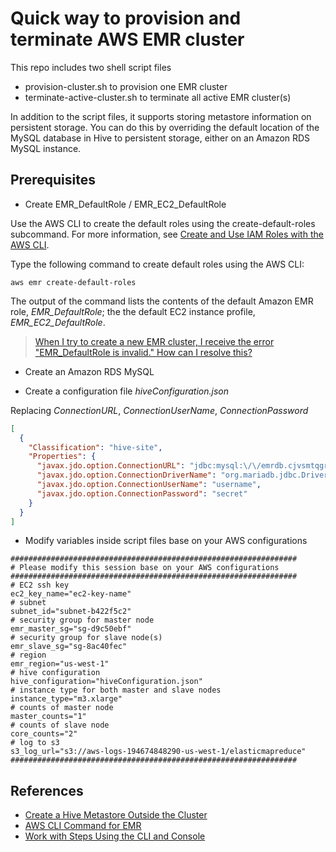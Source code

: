 # Quick way to provision and terminate AWS EMR cluster

This repo includes two shell script files

* provision-cluster.sh to provision one EMR cluster
* terminate-active-cluster.sh to terminate all active EMR cluster(s)

In addition to the script files, it supports storing metastore information on persistent storage. You can do this by overriding the default location of the MySQL database in Hive to persistent storage, either on an Amazon RDS MySQL instance.

## Prerequisites

* Create EMR_DefaultRole / EMR_EC2_DefaultRole

Use the AWS CLI to create the default roles using the create-default-roles subcommand. For more information, see [Create and Use IAM Roles with the AWS CLI](http://docs.aws.amazon.com/emr/latest/ManagementGuide/emr-iam-roles-creatingroles.html#emr-iam-roles-createdefaultwithcli).

Type the following command to create default roles using the AWS CLI:

```aws emr create-default-roles ```


The output of the command lists the contents of the default Amazon EMR role, *EMR_DefaultRole*; the the default EC2 instance profile, *EMR_EC2_DefaultRole*.

> [When I try to create a new EMR cluster, I receive the error "EMR_DefaultRole is invalid." How can I resolve this?](https://aws.amazon.com/premiumsupport/knowledge-center/emr-default-role-invalid/)

* Create an Amazon RDS MySQL

* Create a configuration file *hiveConfiguration.json*

Replacing *ConnectionURL*, *ConnectionUserName*, *ConnectionPassword*

```json
[
  {
    "Classification": "hive-site",
    "Properties": {
      "javax.jdo.option.ConnectionURL": "jdbc:mysql:\/\/emrdb.cjvsmtqgrrcb.ap-northeast-1.rds.amazonaws.com:3306\/hive?createDatabaseIfNotExist=true",
      "javax.jdo.option.ConnectionDriverName": "org.mariadb.jdbc.Driver",
      "javax.jdo.option.ConnectionUserName": "username",
      "javax.jdo.option.ConnectionPassword": "secret"
    }
  }
]
```

* Modify variables inside script files base on your AWS configurations

```shell
################################################################
# Please modify this session base on your AWS configurations
################################################################
# EC2 ssh key
ec2_key_name="ec2-key-name"
# subnet
subnet_id="subnet-b422f5c2"
# security group for master node
emr_master_sg="sg-d9c50ebf"
# security group for slave node(s)
emr_slave_sg="sg-8ac40fec"
# region
emr_region="us-west-1"
# hive configuration
hive_configuration="hiveConfiguration.json"
# instance type for both master and slave nodes
instance_type="m3.xlarge"
# counts of master node
master_counts="1"
# counts of slave node
core_counts="2"
# log to s3
s3_log_url="s3://aws-logs-194674848290-us-west-1/elasticmapreduce"
################################################################
```

## References

* [Create a Hive Metastore Outside the Cluster](http://docs.aws.amazon.com/emr/latest/ReleaseGuide/emr-dev-create-metastore-outside.html)
* [AWS CLI Command for EMR](http://docs.aws.amazon.com/cli/latest/reference/emr/index.html)
* [Work with Steps Using the CLI and Console](http://docs.aws.amazon.com/emr/latest/ManagementGuide/emr-work-with-steps.html)
